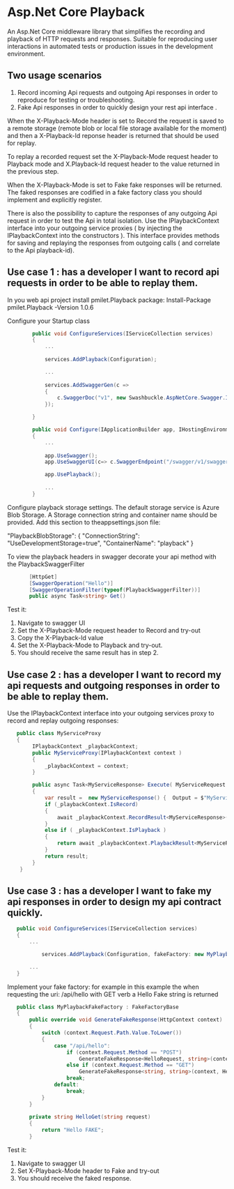 # Asp.Net Core Playback
An Asp.Net Core middleware library that simplifies the recording and playback of HTTP requests and responses. Suitable for reproducing user interactions in automated tests or production issues in the development environment.

## Two usage scenarios
1. Record incoming Api requests and outgoing Api responses in order to reproduce for testing or troubleshooting. 
2. Fake Api responses in order to quickly design your rest api interface . 

When the X-Playback-Mode header is set to Record the request is saved to a remote storage (remote blob or local file storage available for the moment) and then a X-Playback-Id reponse header is returned that should be used for replay.

To replay a recorded request set the X-Playback-Mode request header to Playback mode and X.Playback-Id request header to the value returned in the previous step.

When the X-Playback-Mode is set to Fake fake responses will be returned. The faked responses are codified in a fake factory class you should implement and explicitly register.

There is also the possibility to capture the responses of any outgoing Api request in order to test the Api in total isolation.
Use the IPlaybackContext interface into your outgoing service proxies ( by injecting the IPlaybackContext into the  constructors ). This interface provides methods for saving and replaying the responses from outgoing calls ( and correlate to the Api playback-id). 

## Use case 1 : has a developer I want to record api requests in order to be able to replay them.
 
 In you web api project install pmilet.Playback package: Install-Package pmilet.Playback -Version 1.0.6
 
 Configure your Startup class 
 
```csharp
        public void ConfigureServices(IServiceCollection services)
        {
            ...
            
            services.AddPlayback(Configuration);

            ...
            
            services.AddSwaggerGen(c =>
            {
                c.SwaggerDoc("v1", new Swashbuckle.AspNetCore.Swagger.Info { Title = "My API", Version = "v1" });
            });

        }
```

```csharp        
        public void Configure(IApplicationBuilder app, IHostingEnvironment env, ILoggerFactory loggerFactory)
        {
            ...
            
            app.UseSwagger();
            app.UseSwaggerUI(c=> c.SwaggerEndpoint("/swagger/v1/swagger.json", "My API V1"));

            app.UsePlayback();
      
            ...
        }
```

Configure playback storage settings. The default storage service is Azure Blob Storage.
A Storage connection string and container name should be provided. Add this section to theappsettings.json file:
 
 "PlaybackBlobStorage": {
    "ConnectionString": "UseDevelopmentStorage=true",
    "ContainerName": "playback"
  }
  
  
To view the playback headers in swagger decorate your api method with the PlaybackSwaggerFilter
 
 ```csharp
        [HttpGet]
        [SwaggerOperation("Hello")]
        [SwaggerOperationFilter(typeof(PlaybackSwaggerFilter))]
        public async Task<string> Get()
 ```

Test it:
1. Navigate to swagger UI
2. Set the X-Playback-Mode request header to Record and try-out
3. Copy the X-Playback-Id value
4. Set the X-Playback-Mode to Playback and try-out.
5. You should receive the same result has in step 2. 

## Use case 2 : has a developer I want to record my api requests and outgoing responses in order to be able to replay them.

Use the IPlaybackContext interface into your outgoing services proxy to record and replay outgoing responses:

```csharp
   public class MyServiceProxy
   {
        IPlaybackContext _playbackContext;
        public MyServiceProxy(IPlaybackContext context )
        {
            _playbackContext = context;
        }

        public async Task<MyServiceResponse> Execute( MyServiceRequest command)
        {
            var result =  new MyServiceResponse() {  Output = $"MyService received input: {command.Input}" };
            if (_playbackContext.IsRecord)
            {
                await _playbackContext.RecordResult<MyServiceResponse>(result);
            }
            else if ( _playbackContext.IsPlayback )
            {
                return await _playbackContext.PlaybackResult<MyServiceResponse>();
            }
            return result;
        }
    }
```

## Use case 3 : has a developer I want to fake my api responses in order to design my api contract quickly.
 
 ```csharp
    public void ConfigureServices(IServiceCollection services)
    {
        ...

            services.AddPlayback(Configuration, fakeFactory: new MyPlaybackFakeFactory());

        ...
    }
 ```
 
Implement your fake factory: for example in this example the when requesting the uri: /api/hello with GET verb a Hello Fake string is returned
       
 ```csharp
    public class MyPlaybackFakeFactory : FakeFactoryBase
    {
        public override void GenerateFakeResponse(HttpContext context)
        {
            switch (context.Request.Path.Value.ToLower())
            {
                case "/api/hello":
                    if (context.Request.Method == "POST")
                        GenerateFakeResponse<HelloRequest, string>(context, HelloPost);
                    else if (context.Request.Method == "GET")
                        GenerateFakeResponse<string, string>(context, HelloGet);
                    break;
                default:
                    break;
            }
        }
       
        private string HelloGet(string request)
        {
            return "Hello FAKE";
        }
```

Test it:
1. Navigate to swagger UI
2. Set X-Playback-Mode header to Fake and try-out
3. You should receive the faked response. 
